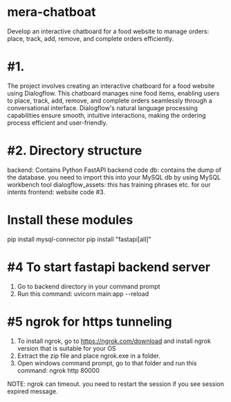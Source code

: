 # mera-chatboat
Develop an interactive chatboard for a food website to manage orders: place, track, add, remove, and complete orders efficiently.



#1.
=================
The project involves creating an interactive chatboard for a food website using Dialogflow. This chatboard manages nine food items, enabling users to place, track, add, remove, and complete orders seamlessly through a conversational interface. Dialogflow's natural language processing capabilities ensure smooth, intuitive interactions, making the ordering process efficient and user-friendly.

#2.
Directory structure
===================


backend: Contains Python FastAPI backend code
db: contains the dump of the database. you need to import this into your MySQL db by using MySQL workbench tool
dialogflow_assets: this has training phrases etc. for our intents
frontend: website code
#3.


Install these modules
======================

pip install mysql-connector
pip install "fastapi[all]"


#4
To start fastapi backend server
================================
1. Go to backend directory in your command prompt
2. Run this command: uvicorn main:app --reload

#5
ngrok for https tunneling
================================
1. To install ngrok, go to https://ngrok.com/download and install ngrok version that is suitable for your OS
2. Extract the zip file and place ngrok.exe in a folder.
3. Open windows command prompt, go to that folder and run this command: ngrok http 80000

NOTE: ngrok can timeout. you need to restart the session if you see session expired message.




